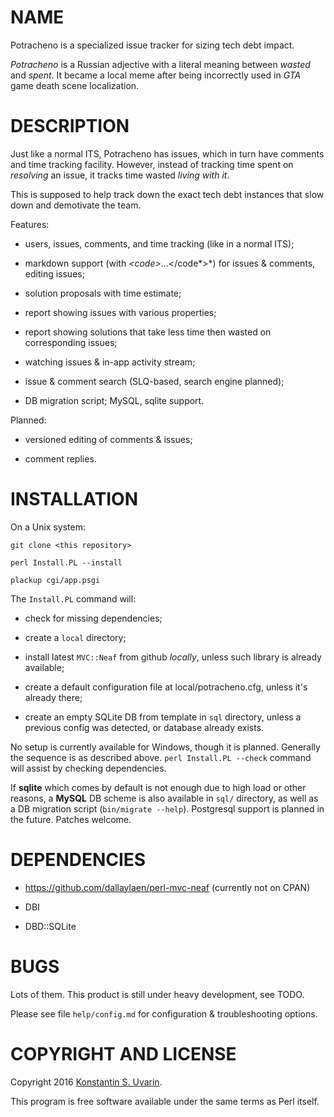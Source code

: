 # NAME

Potracheno is a specialized issue tracker for sizing tech debt impact.

*Potracheno* is a Russian adjective with a literal meaning between
*wasted* and *spent*.
It became a local meme after being incorrectly used in
*GTA* game death scene localization.

# DESCRIPTION

Just like a normal ITS, Potracheno has issues, which in turn have comments and
time tracking facility.
However, instead of tracking time spent on *resolving* an issue,
it tracks time wasted *living with it*.

This is supposed to help track down the exact tech debt instances
that slow down and demotivate the team.

Features:

* users, issues, comments, and time tracking (like in a normal ITS);

* markdown support (with *<*code*>*...*<*/code*>*)
for issues & comments, editing issues;

* solution proposals with time estimate;

* report showing issues with various properties;

* report showing solutions that take less time then
wasted on corresponding issues;

* watching issues & in-app activity stream;

* issue & comment search (SLQ-based, search engine planned);

* DB migration script; MySQL, sqlite support.

Planned:

* versioned editing of comments & issues;

* comment replies.

# INSTALLATION

On a Unix system:

    git clone <this repository>

    perl Install.PL --install

    plackup cgi/app.psgi

The `Install.PL` command will:

* check for missing dependencies;

* create a `local` directory;

* install latest `MVC::Neaf` from github *locally*,
unless such library is already available;

* create a default configuration file at local/potracheno.cfg,
unless it's already there;

* create an empty SQLite DB from template in `sql` directory,
unless a previous config was detected, or database already exists.

No setup is currently available for Windows, though it is planned.
Generally the sequence is as described above.
`perl Install.PL --check` command will assist by checking dependencies.

If **sqlite** which comes by default is not enough due to high load or other
reasons, a **MySQL** DB scheme is also available in `sql/` directory, as well
as a DB migration script (`bin/migrate --help`).
Postgresql support is planned in the future. Patches welcome.

# DEPENDENCIES

* https://github.com/dallaylaen/perl-mvc-neaf (currently not on CPAN)

* DBI

* DBD::SQLite

# BUGS

Lots of them. This product is still under heavy development, see TODO.

Please see file `help/config.md` for configuration & troubleshooting options.

# COPYRIGHT AND LICENSE

Copyright 2016 [Konstantin S. Uvarin](https://github.com/dallaylaen).

This program is free software available under the same terms as Perl itself.
